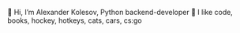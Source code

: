 👋 Hi, I’m Alexander Kolesov, Python backend-developer
💙 I like code, books, hockey, hotkeys, cats, cars, cs:go
